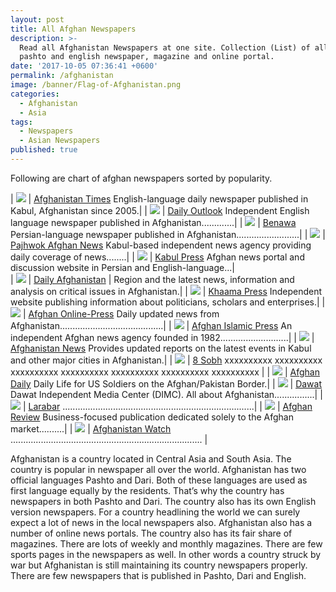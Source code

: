 ```yaml
---
layout: post
title: All Afghan Newspapers
description: >-
  Read all Afghanistan Newspapers at one site. Collection (List) of all afghan
  pashto and english newspaper, magazine and online portal.
date: '2017-10-05 07:36:41 +0600'
permalink: /afghanistan
image: /banner/Flag-of-Afghanistan.png
categories:
  - Afghanistan
  - Asia
tags:
  - Newspapers
  - Asian Newspapers
published: true
---
```

Following are chart of afghan newspapers sorted by popularity.

| <a href="http://www.afghanistantimes.af/" target="_blank" rel="nofollow"><img src="http://afghanistantimes.af/wp-content/uploads/2014/11/aftimesnewlogo1.png"></a> | <a href="http://www.afghanistantimes.af/" target="_blank" rel="nofollow">Afghanistan Times</a>
English-language daily newspaper published in Kabul, Afghanistan since 2005.|
| <a href="http://www.outlookafghanistan.net/" target="_blank" rel="nofollow"><img src="http://afghanistantimes.af/wp-content/uploads/2014/11/aftimesnewlogo1.png"></a> | <a rel="nofollow" target="_blank" href="http://www.outlookafghanistan.net/">Daily Outlook</a>
Independent English language newspaper published in Afghanistan.............|
| <a href="http://www.benawa.com/" target="_blank" rel="nofollow"><img src="http://afghanistantimes.af/wp-content/uploads/2014/11/aftimesnewlogo1.png"></a> | <a rel="nofollow" target="_blank" href="http://www.benawa.com/">Benawa</a>
Persian-language newspaper published in Afghanistan.........................|
| <a href="http://www.pajhwok.com/" target="_blank" rel="nofollow"><img src="http://afghanistantimes.af/wp-content/uploads/2014/11/aftimesnewlogo1.png"></a> | <a rel="nofollow" target="_blank" href="http://www.pajhwok.com/">Pajhwok Afghan News</a> 
Kabul-based independent news agency providing daily coverage of news........|
| <a href="http://www.kabulpress.org/" target="_blank" rel="nofollow"><img src="http://afghanistantimes.af/wp-content/uploads/2014/11/aftimesnewlogo1.png"></a> | <a rel="nofollow" target="_blank" href="http://www.kabulpress.org/">Kabul Press</a>
Afghan news portal and discussion website in Persian and English-language...|     				
| <a href="" target="_blank" rel="nofollow"><img src="http://afghanistantimes.af/wp-content/uploads/2014/11/aftimesnewlogo1.png"></a> | <a rel="nofollow" target="_blank" href="http://www.dailyafghanistan.com/">Daily Afghanistan</a> | Region and the latest news, information and analysis on critical issues in Afghanistan.|
| <a href="" target="_blank" rel="nofollow"><img src="http://afghanistantimes.af/wp-content/uploads/2014/11/aftimesnewlogo1.png"></a> | <a rel="nofollow" target="_blank" href="http://www.khaama.com/">Khaama Press</a>
Independent website publishing information about politicians, scholars and enterprises.|
| <a href="" target="_blank" rel="nofollow"><img src="http://afghanistantimes.af/wp-content/uploads/2014/11/aftimesnewlogo1.png"></a> | <a rel="nofollow" target="_blank" href="http://www.aopnews.com/">Afghan Online-Press</a> 
Daily updated news from Afghanistan.........................................|
| <a href="" target="_blank" rel="nofollow"><img src="http://afghanistantimes.af/wp-content/uploads/2014/11/aftimesnewlogo1.png"></a> | <a rel="nofollow" target="_blank" href="http://www.afghanislamicpress.com/">Afghan Islamic Press</a> 
An independent Afghan news agency founded in 1982...........................|
| <a href="" target="_blank" rel="nofollow"><img src="http://afghanistantimes.af/wp-content/uploads/2014/11/aftimesnewlogo1.png"></a> | <a rel="nofollow" target="_blank" href="http://www.afghanistannews.net/">Afghanistan News</a> 
Provides updated reports on the latest events in Kabul and other major cities in Afghanistan.|
| <a href="" target="_blank" rel="nofollow"><img src="http://afghanistantimes.af/wp-content/uploads/2014/11/aftimesnewlogo1.png"></a> | <a rel="nofollow" target="_blank" href="http://8am.af/">8 Sobh</a>
xxxxxxxxxx xxxxxxxxxx xxxxxxxxxx xxxxxxxxxx xxxxxxxxxx xxxxxxxxxx xxxxxxxxxx |
| <a href="" target="_blank" rel="nofollow"><img src="http://afghanistantimes.af/wp-content/uploads/2014/11/aftimesnewlogo1.png"></a> | <a rel="nofollow" target="_blank" href="http://wn.com/afghan_daily">Afghan Daily</a>
Daily Life for US Soldiers on the Afghan/Pakistan Border.|
| <a href="" target="_blank" rel="nofollow"><img src="http://afghanistantimes.af/wp-content/uploads/2014/11/aftimesnewlogo1.png"></a> | <a rel="nofollow" target="_blank" href="">Dawat</a>
Dawat Independent Media Center (DIMC). All about Afghanistan................|
| <a href="" target="_blank" rel="nofollow"><img src="http://afghanistantimes.af/wp-content/uploads/2014/11/aftimesnewlogo1.png"></a> | <a rel="nofollow" target="_blank" href="http://www.larawbar.net/">Larabar</a>
............................................................................|
| <a href="" target="_blank" rel="nofollow"><img src="http://afghanistantimes.af/wp-content/uploads/2014/11/aftimesnewlogo1.png"></a> | <a rel="nofollow" target="_blank" href="http://afghan-review.com/">Afghan Review</a>
Business-focused publication dedicated solely to the Afghan market..........|
| <a href="" target="_blank" rel="nofollow"><img src="http://afghanistantimes.af/wp-content/uploads/2014/11/aftimesnewlogo1.png"></a> | <a rel="nofollow" target="_blank" href="http://www.watchafghanistan.org/" rel="nofollow" target="_blank">Afghanistan Watch</a> ............................................................................ |

Afghanistan is a country located in Central Asia and South Asia. The country is popular in newspaper all over the world. Afghanistan has two official languages Pashto and Dari. Both of these languages are used as first language equally by the residents. That’s why the country has newspapers in both Pashto and Dari. The country also has its own English version newspapers. For a country headlining the world we can surely expect a lot of news in the local newspapers also. Afghanistan also has a number of online news portals. The country also has its fair share of magazines. There are lots of weekly and monthly magazines. There are few sports pages in the newspapers as well. In other words a country struck by war but Afghanistan is still maintaining its country newspapers properly. There are few newspapers that is published in Pashto, Dari and English.

